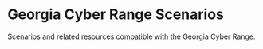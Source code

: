 # Georgia Cyber Range Scenarios

Scenarios and related resources compatible with the Georgia Cyber Range.
